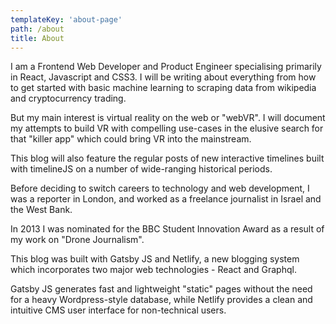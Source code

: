 ```yaml
---
templateKey: 'about-page'
path: /about
title: About
---
```


I am a Frontend Web Developer and Product Engineer specialising primarily in React, Javascript and CSS3. I will be writing about everything from how to get started with basic machine learning to scraping data from wikipedia and cryptocurrency trading.

But my main interest is virtual reality on the web or "webVR". I will document my attempts to build VR with compelling use-cases in the elusive search for that "killer app" which could bring VR into the mainstream.

This blog will also feature the regular posts of new interactive timelines built with timelineJS on a number of wide-ranging historical periods.

Before deciding to switch careers to technology and web development, I was a reporter in London, and worked as a freelance journalist in Israel and the West Bank.

In 2013 I was nominated for the BBC Student Innovation Award as a result of my work on "Drone Journalism".

This blog was built with Gatsby JS and Netlify, a new blogging system which incorporates two major web technologies - React and Graphql.

Gatsby JS generates fast and lightweight "static" pages without the need for a heavy Wordpress-style database, while Netlify provides a clean and intuitive CMS user interface for non-technical users.

